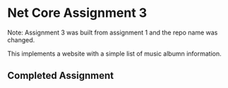 # Net Core Assignment 3

Note: Assignment 3 was built from assignment 1 and the repo name was changed.

This implements a website with a simple list of music albumn information.

## Completed Assignment
